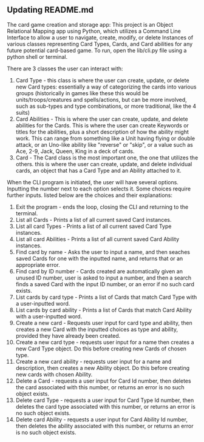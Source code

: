 ## Updating README.md

The card game creation and storage app:
This project is an Object Relational Mapping app using Python, which utilizes a Command Line Interface to allow a user to navigate, create, modify, or delete Instances of various classes representing Card Types, Cards, and Card abilities for any future potential card-based game. To run, open the lib/cli.py file using a python shell or terminal.

There are 3 classes the user can interact with:
1. Card Type - this class is where the user can create, update, or delete new Card types: essentially a way of categorizing the cards into various groups (historically in games like these this would be units/troops/creatures and spells/actions, but can be more involved, such as sub-types and type combinations, or more traditional, like the 4 suits)
2. Card Abilities - This is where the user can create, update, and delete abilities for the Cards. This is where the user can create Keywords or titles for the abilities, plus a short description of how the ability might work. This can range from something like a Unit having flying or double attack, or an Uno-like ability like "reverse" or "skip", or a value such as Ace, 2-9, Jack, Queen, King in a deck of cards.
3. Card - The Card class is the most important one, the one that utilizes the others. this is where the user can create, update, and delete individual cards, an object that has a Card Type and an Ability attached to it.

When the CLI program is initiated, the user will have several options. Inputting the number next to each option selects it. Some choices require further inputs. listed below are the choices and their explanations:
1. Exit the program - ends the loop, closing the CLI and returning to the terminal.
2. List all Cards - Prints a list of all current saved Card instances.
3. List all card Types - Prints a list of all current saved Card Type instances.
4. List all card Abilities - Prints a list of all current saved Card Ability instances.
5. Find card by name - Asks the user to input a name, and then seaches saved Cards for one with the inputted name, and returns that or an appropriate error.
6. Find card by ID number - Cards created are automatically given an unused ID number, user is asked to input a number, and then a search finds a saved Card with the input ID number, or an error if no such card exists.
7. List cards by card type - Prints a list of Cards that match Card Type with a user-inputted word.
8. List cards by card ability - Prints a list of Cards that match Card Ability with a user-inputted word.
9. Create a new card - Requests user input for card type and ability, then creates a new Card with the inputted choices as type and ability, provided they have already been created.
10. Create a new card type - requests user input for a name then creates a new Card Type object. Do this before creating new Cards of chosen type.
11. Create a new card ability - requests user input for a name and description, then creates a new Ability object. Do this before creating new cards with chosen Ability.
12. Delete a Card - requests a user input for Card Id number, then deletes the card associated with this number, or returns an error is no such object exists.
13. Delete card Type - requests a user input for Card Type Id number, then deletes the card type associated with this number, or returns an error is no such object exists.
14. Delete card Ability - requests a user input for Card Ability Id number, then deletes the ability associated with this number, or returns an error is no such object exists.
